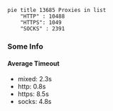 
```mermaid
pie title 13685 Proxies in list
    "HTTP" : 10488
    "HTTPS": 1049
    "SOCKS" : 2391
```

### Some Info
#### Average Timeout

- mixed: 2.3s
- http: 0.8s
- https: 8.5s
- socks: 4.8s